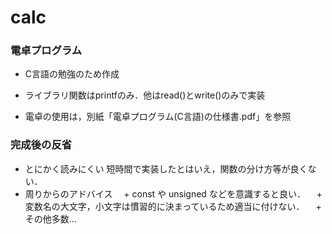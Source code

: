 # calc

### 電卓プログラム
* C言語の勉強のため作成
* ライブラリ関数はprintfのみ．他はread()とwrite()のみで実装

* 電卓の使用は，別紙「電卓プログラム(C言語)の仕様書.pdf」を参照

### 完成後の反省
* とにかく読みにくい
短時間で実装したとはいえ，関数の分け方等が良くない．
* 周りからのアドバイス
　+ const や unsigned などを意識すると良い．
　+ 変数名の大文字，小文字は慣習的に決まっているため適当に付けない．
　+ その他多数...
